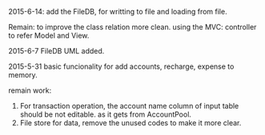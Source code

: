 
2015-6-14:
add the FileDB, for writting to file and loading from file.

Remain:
to improve the class relation more clean.
using the MVC: controller to refer Model and View.


2015-6-7
FileDB
UML added.

2015-5-31
basic funcionality for add accounts, recharge, expense to memory.

remain work:

1. For transaction operation, the account name column of input table should be not editable. as it gets from AccountPool.
2. File store for data, remove the unused codes to make it more clear.
